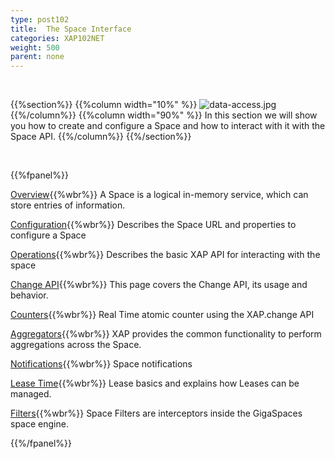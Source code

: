 ```yaml
---
type: post102
title:  The Space Interface
categories: XAP102NET
weight: 500
parent: none
---
```


<br>

{{%section%}}
{{%column width="10%" %}}
![data-access.jpg](/attachment_files/subject/data-access.png)
{{%/column%}}
{{%column width="90%" %}}
In this section we will show you how to create and configure a Space and how to interact with it with the Space API.
{{%/column%}}
{{%/section%}}

<br>

{{%fpanel%}}

[Overview](./the-gigaspace-interface.html){{%wbr%}}
A Space is a logical in-memory service, which can store entries of information.

[Configuration](./the-space-configuration.html){{%wbr%}}
Describes the Space URL and properties to configure a Space

[Operations](./the-space-operations.html){{%wbr%}}
Describes the basic XAP API for interacting with the space

[Change API](./change-api-overview.html){{%wbr%}}
This page covers the Change API, its usage and behavior.

[Counters](./the-space-counters.html){{%wbr%}}
Real Time atomic counter using the XAP.change API

[Aggregators](./aggregators.html){{%wbr%}}
XAP provides the common functionality to perform aggregations across the Space.

[Notifications](./the-space-notifications.html){{%wbr%}}
Space notifications

[Lease Time](./leases-automatic-expiration.html){{%wbr%}}
Lease basics and explains how Leases can be managed.

[Filters](./the-space-filters.html){{%wbr%}}
Space Filters are interceptors inside the GigaSpaces space engine.

{{%/fpanel%}}
